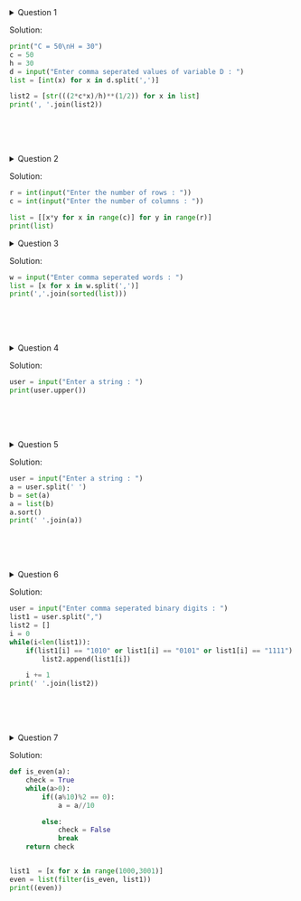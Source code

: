 <details>
    <summary>Question 1</summary>
    <p>
        Question: Write a program that calculates and prints the value according to the given formula: Q = Square root of [(2 * C * D)/H] Following are the fixed values of C and H: C is 50. H is 30. D is the variable whose values should be input to your program in a comma-separated sequence. Example Let us assume the following comma separated input sequence is given to the program: 100,150,180 The output of the program should be: 18,22,24

Hints: If the output received is in decimal form, it should be rounded off to its nearest value (for example, if the output received is 26.0, it should be printed as 26) In case of input data being supplied to the question, it should be assumed to be a console input.<br><br>
    </p>
</details>

Solution:
```python
print("C = 50\nH = 30")
c = 50
h = 30
d = input("Enter comma seperated values of variable D : ")
list = [int(x) for x in d.split(',')]

list2 = [str(((2*c*x)/h)**(1/2)) for x in list]
print(', '.join(list2))
```
<br><br><br>



<details>
    <summary> Question 2</summary>
    <p>
    Question: Write a program which takes 2 digits, X,Y as input and generates a 2-dimensional array. The element value in the i-th row and j-th column of the array should be i*j. Note: i=0,1.., X-1; j=0,1,¡­Y-1. Example Suppose the following inputs are given to the program: 3,5 Then, the output of the program should be: [[0, 0, 0, 0, 0], [0, 1, 2, 3, 4], [0, 2, 4, 6, 8]]

Hints: Note: In case of input data being supplied to the question, it should be assumed to be a console input in a comma-separated form.<br><br>
    </p>
</details>

Solution:
```python
r = int(input("Enter the number of rows : "))
c = int(input("Enter the number of columns : "))

list = [[x*y for x in range(c)] for y in range(r)]
print(list)
```
<details>
    <summary> Question 3</summary>
    <p>Question: Write a program that accepts a comma separated sequence of words as input and prints the words in a comma-separated sequence after sorting them alphabetically. Suppose the following input is supplied to the program: without,hello,bag,world Then, the output should be: bag,hello,without,world

Hints: In case of input data being supplied to the question, it should be assumed to be a console input.<br><br>
    </p>
</details>

Solution:
```python
w = input("Enter comma seperated words : ")
list = [x for x in w.split(',')]
print(','.join(sorted(list)))
```
<br><br><br>



<details>
    <summary> Question 4</summary>
    <p>Question: Write a program that accepts sequence of lines as input and prints the lines after making all characters in the sentence capitalized.
Suppose the following input is supplied to the program:
Hello world
Practice makes perfect
Then, the output should be:
HELLO WORLD
PRACTICE MAKES PERFECT

Hints:
In case of input data being supplied to the question, it should be assumed to be a console input.
    </p>
</details>

Solution:
```python
user = input("Enter a string : ")
print(user.upper())
```
<br><br><br>



<details>
    <summary> Question 5</summary>
    <p>Question:
Write a program that accepts a sequence of whitespace separated words as input and prints the words after removing all duplicate words and sorting them alphanumerically.
Suppose the following input is supplied to the program:
hello world and practice makes perfect and hello world again
Then, the output should be:
again and hello makes perfect practice world

Hints:
In case of input data being supplied to the question, it should be assumed to be a console input.
We use set container to remove duplicated data automatically and then use sorted() to sort the data.
    </p>
</details>


Solution:
```python
user = input("Enter a string : ")
a = user.split(' ')
b = set(a)
a = list(b)
a.sort()
print(' '.join(a))
```
<br><br><br>



<details>
    <summary> Question 6</summary>
    <p>Question:
Write a program which accepts a sequence of comma separated 4 digit binary numbers as its input and then check whether they are divisible by 5 or not. The numbers that are divisible by 5 are to be printed in a comma separated sequence.
Example:
0100,0011,1010,1001
Then the output should be:
1010
Notes: Assume the data is input by console.

Hints:
In case of input data being supplied to the question, it should be assumed to be a console input.
    </p>
</details>

Solution:
```python
user = input("Enter comma seperated binary digits : ")
list1 = user.split(",")
list2 = []
i = 0
while(i<len(list1)):
    if(list1[i] == "1010" or list1[i] == "0101" or list1[i] == "1111"):
        list2.append(list1[i])

    i += 1
print(' '.join(list2))
```
<br><br><br>



<details>
    <summary> Question 7</summary>
    <p>Question: Write a program, which will find all such numbers between 1000 and 3000 (both included) such that each digit of the number is an even number. The numbers obtained should be printed in a comma-separated sequence on a single line.
Hints: In case of input data being supplied to the question, it should be assumed to be a console input.
    </p>
</details>

Solution:
```python
def is_even(a):
    check = True
    while(a>0):
        if((a%10)%2 == 0):
            a = a//10

        else:
            check = False
            break
    return check


list1  = [x for x in range(1000,3001)]
even = list(filter(is_even, list1))
print((even))
```
<br><br><br>



